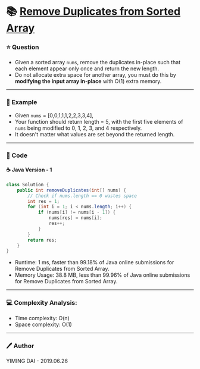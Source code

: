 # :books: [Remove Duplicates from Sorted Array](https://leetcode.com/problems/remove-duplicates-from-sorted-array/)

### :star: Question

- Given a sorted array `nums`, remove the duplicates in-place such that each element appear only once and return the new length.
- Do not allocate extra space for another array, you must do this by **modifying the input array in-place** with O(1) extra memory.

---

### :car: Example

- Given `nums` = [0,0,1,1,1,2,2,3,3,4],
- Your function should return length = 5, with the first five elements of `nums` being modified to 0, 1, 2, 3, and 4 respectively.
- It doesn't matter what values are set beyond the returned length.

---

### :hammer: Code

#### :coffee: Java Version - 1

```java
class Solution {
    public int removeDuplicates(int[] nums) {
        // Check if nums.length == 0 wastes space
        int res = 1; 
        for (int i = 1; i < nums.length; i++) {
            if (nums[i] != nums[i - 1]) {
                nums[res] = nums[i];
                res++;
            }
        }
        return res;
    }
}
```

- Runtime: 1 ms, faster than 99.18% of Java online submissions for Remove Duplicates from Sorted Array.
- Memory Usage: 38.8 MB, less than 99.96% of Java online submissions for Remove Duplicates from Sorted Array.

---

### :computer: Complexity Analysis:

- Time complexity: O(n)
- Space complexity: O(1)

---

### :pen: Author

YIMING DAI - 2019.06.26
